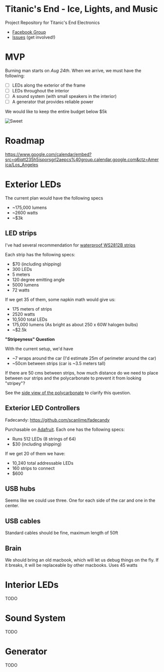 Titanic's End - Ice, Lights, and Music
=================

Project Repository for Titanic's End Electronics

- [Facebook Group](https://www.facebook.com/groups/1434882210102871/)
- [Issues](https://github.com/nottombrown/IceLightsAndMusic/issues) (get involved!)

# MVP

Burning man starts on *Aug 24th*. When we arrive, we must have the following:

- [ ] LEDs along the exterior of the frame
- [ ] LEDs throughout the interior
- [ ] A sound system (with small speakers in the interior)
- [ ] A generator that provides reliable power

We would like to keep the entire budget below $5k

![Sweet](https://02337347925589272846.googlegroups.com/attach/2eec296e1bc38a/20140414-DMV-Application.jpg?part=0.1&view=1&vt=ANaJVrFz7MlxklHnNbzaG-3sO6J0pTxqVI-BlU4xJhKrjWuXPJ9J3spR_CT_VmnDo68tNRwqmIO919l1BUiOntf_XjwdlZSZCnLtJqv40hbI5bEWYN5lOgM)

# Roadmap

https://www.google.com/calendar/embed?src=q6iqtt235h5isporsgrl2aepcs%40group.calendar.google.com&ctz=America/Los_Angeles

# Exterior LEDs

The current plan would have the following specs

- ~175,000 lumens
- ~2600 watts
- ~$3k

## LED strips
I've had several recommendation for [waterproof WS2812B strips](http://www.aliexpress.com/item/5-Meters-Individually-Addressable-Color-WS2812B-Waterproof-5050-SMD-RGB-WS2811-LED-Strip-White-PCB-60/1592816354.html)

Each strip has the following specs:

- $70 (including shipping)
- 300 LEDs
- 5 meters
- 120 degree emitting angle
- 5000 lumens
- 72 watts

If we get 35 of them, some napkin math would give us:

- 175 meters of strips
- 2520 watts
- 10,500 total LEDs
- 175,000 lumens (As bright as about 250 x 60W halogen bulbs)
- ~$2.5k

**"Stripeyness" Question**

With the current setup, we'd have

- ~7 wraps around the car (I'd estimate 25m of perimeter around the car)
- ~50cm between strips (car is ~3.5 meters tall)

If there are 50 cms between strips, how much distance do we need to place between our strips and the polycarbonate to prevent it from looking "stripey"?

See the [side view of the polycarbonate]("https://02337347925589272846.googlegroups.com/attach/60aa8062d575ed27/image%20(1).png?part=0.2&view=1&vt=ANaJVrFnE9LRHinrn2YPyG0IizoH2zhnGCRnwa9WVthJVIkFVWiOo2fa88zBys-kmq0OOha6R73fko4jDmnsCCGMBDtIHn5dX2ojwEnqtnGlZmFjxGc90iE") to clarify this question.

## Exterior LED Controllers

Fadecandy: https://github.com/scanlime/fadecandy

Purchasable on [Adafruit](http://www.adafruit.com/products/1689). Each one has the following specs:

- Runs 512 LEDs (8 strings of 64)
- $30 (including shipping)

If we get 20 of them we have:

- 10,240 total addressable LEDs
- 160 strips to connect
- $600

## USB hubs

Seems like we could use three. One for each side of the car and one in the center.

## USB cables

Standard cables should be fine, maximum length of 50ft

## Brain

We should bring an old macbook, which will let us debug things on the fly. If it breaks, it will be replaceable by other macbooks. Uses 45 watts

# Interior LEDs

TODO

# Sound System

TODO

# Generator

TODO
